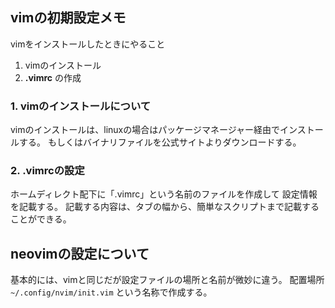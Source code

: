 ## vimの初期設定メモ
vimをインストールしたときにやること

1. vimのインストール
2.  **.vimrc** の作成

### 1. vimのインストールについて
vimのインストールは、linuxの場合はパッケージマネージャー経由でインストールする。
もしくはバイナリファイルを公式サイトよりダウンロードする。

### 2. .vimrcの設定
ホームディレクト配下に「.vimrc」という名前のファイルを作成して
設定情報を記載する。
記載する内容は、タブの幅から、簡単なスクリプトまで記載することができる。

## neovimの設定について
基本的には、vimと同じだが設定ファイルの場所と名前が微妙に違う。
配置場所 ```~/.config/nvim/init.vim``` という名称で作成する。

